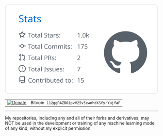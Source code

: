 ![](https://raw.githubusercontent.com/NicklasVraa/NicklasVraa/master/profile-summary-card-output/github/3-stats.svg)

|  |  |
|--|--|
| [![Donate](https://img.shields.io/badge/Donate-PayPal-green.svg)](https://www.paypal.com/donate/?hosted_button_id=36S38CB4UD57J) | Bitcoin: `112ggRAZB6ipvV25v5ewnhdXSfyrYujfaF` |

---
My repositories, including any and all of their forks and derivatives, may NOT be used in the development or training of any machine learning model of any kind, without my explicit permission.
